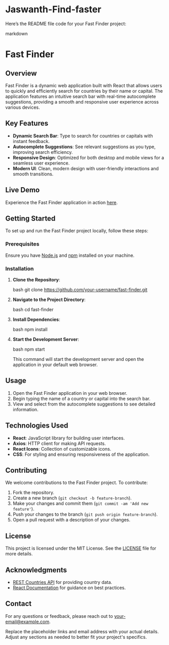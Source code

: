 # Jaswanth-Find-faster
Here’s the README file code for your Fast Finder project:

markdown
# Fast Finder

## Overview

Fast Finder is a dynamic web application built with React that allows users to quickly and efficiently search for countries by their name or capital. The application features an intuitive search bar with real-time autocomplete suggestions, providing a smooth and responsive user experience across various devices.

## Key Features

- **Dynamic Search Bar**: Type to search for countries or capitals with instant feedback.
- **Autocomplete Suggestions**: See relevant suggestions as you type, improving search efficiency.
- **Responsive Design**: Optimized for both desktop and mobile views for a seamless user experience.
- **Modern UI**: Clean, modern design with user-friendly interactions and smooth transitions.

## Live Demo

Experience the Fast Finder application in action [here](https://your-live-demo-link.com).

## Getting Started

To set up and run the Fast Finder project locally, follow these steps:

### Prerequisites

Ensure you have [Node.js](https://nodejs.org/) and [npm](https://www.npmjs.com/) installed on your machine.

### Installation

1. **Clone the Repository**:

   bash
   git clone https://github.com/your-username/fast-finder.git
   

2. **Navigate to the Project Directory**:

   bash
   cd fast-finder
   

3. **Install Dependencies**:

   bash
   npm install
   

4. **Start the Development Server**:

   bash
   npm start
   

   This command will start the development server and open the application in your default web browser.

## Usage

1. Open the Fast Finder application in your web browser.
2. Begin typing the name of a country or capital into the search bar.
3. View and select from the autocomplete suggestions to see detailed information.

## Technologies Used

- **React**: JavaScript library for building user interfaces.
- **Axios**: HTTP client for making API requests.
- **React Icons**: Collection of customizable icons.
- **CSS**: For styling and ensuring responsiveness of the application.

## Contributing

We welcome contributions to the Fast Finder project. To contribute:

1. Fork the repository.
2. Create a new branch (`git checkout -b feature-branch`).
3. Make your changes and commit them (`git commit -am 'Add new feature'`).
4. Push your changes to the branch (`git push origin feature-branch`).
5. Open a pull request with a description of your changes.

## License

This project is licensed under the MIT License. See the [LICENSE](LICENSE) file for more details.

## Acknowledgments

- [REST Countries API](https://restcountries.com/) for providing country data.
- [React Documentation](https://reactjs.org/docs/getting-started.html) for guidance on best practices.

## Contact

For any questions or feedback, please reach out to [your-email@example.com](mailto:your-email@example.com).


Replace the placeholder links and email address with your actual details. Adjust any sections as needed to better fit your project's specifics.
